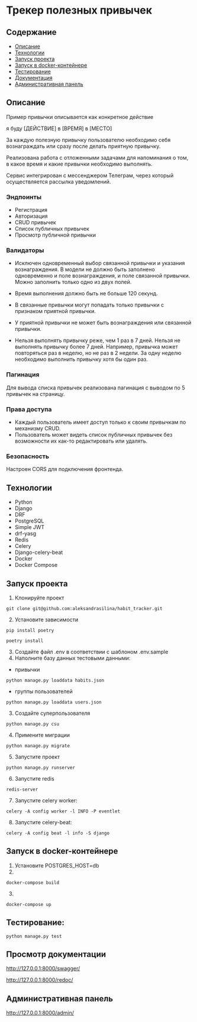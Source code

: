 # Трекер полезных привычек

## Содержание
- [Описание](#описание)
- [Технологии](#технологии)
- [Запуск проекта](#запуск-проекта)
- [Запуск в docker-контейнере](#запуск-в-docker-контейнере)
- [Тестирование](#тестирование)
- [Документация](#просмотр-документации)
- [Административная панель](#административная-панель)

## Описание
Пример привычки описывается как конкретное действие

я буду [ДЕЙСТВИЕ] в [ВРЕМЯ] в [МЕСТО]

За каждую полезную привычку пользователю необходимо себя вознаграждать или сразу после делать приятную привычку.

Реализована работа с отложенными задачами для напоминания о том, в какое время и какие привычки необходимо выполнять.

Сервис интегрирован с мессенджером Телеграм, через который осуществляется рассылка уведомлений.

### Эндпоинты
- Регистрация
- Авторизация
- CRUD привычек
- Список публичных привычек
- Просмотр публичной привычки

### Валидаторы
- Исключен одновременный выбор связанной привычки и указания вознаграждения.
В модели не должно быть заполнено одновременно и поле вознаграждения, и поле связанной привычки. Можно заполнить только одно из двух полей.

- Время выполнения должно быть не больше 120 секунд.
- В связанные привычки могут попадать только привычки с признаком приятной привычки.
- У приятной привычки не может быть вознаграждения или связанной привычки.
- Нельзя выполнять привычку реже, чем 1 раз в 7 дней.
Нельзя не выполнять привычку более 7 дней. Например, привычка может повторяться раз в неделю, но не раз в 2 недели. За одну неделю необходимо выполнить привычку хотя бы один раз.

### Пагинация
Для вывода списка привычек реализована пагинация с выводом по 5 привычек на страницу.

### Права доступа
- Каждый пользователь имеет доступ только к своим привычкам по механизму CRUD.
- Пользователь может видеть список публичных привычек без возможности их как-то редактировать или удалять.

### Безопасность
Настроен CORS для подключения фронтенда.

## Технологии
- Python
- Django
- DRF
- PostgreSQL
- Simple JWT 
- drf-yasg
- Redis
- Celery
- Django-celery-beat
- Docker
- Docker Compose


## Запуск проекта
1. Клонируйте проект
```
git clone git@github.com:aleksandrasilina/habit_tracker.git
```
2. Установите зависимости
```
pip install poetry
```
```
poetry install
```
3. Создайте файл .env в соответствии с шаблоном .env.sample
4. Наполните базу данных тестовыми данными:
- привычки
```
python manage.py loaddata habits.json
```
- группы пользователей
```
python manage.py loaddata users.json
```
3. Создайте суперпользователя
```
python manage.py csu
```
4. Примените миграции
```
python manage.py migrate
```
5. Запустите проект
```
python manage.py runserver
```
6. Запустите redis
```
redis-server
```
7. Запустите celery worker:
```
celery -A config worker -l INFO -P eventlet
```
8. Запустите celery-beat:
```
celery -A config beat -l info -S django
```

## Запуск в docker-контейнере

1. Установите POSTGRES_HOST=db
2. 
```
docker-compose build
```
3.
```
docker-compose up
```

## Тестирование:
```
python manage.py test
```

## Просмотр документации
http://127.0.0.1:8000/swagger/

http://127.0.0.1:8000/redoc/

## Административная панель
http://127.0.0.1:8000/admin/
